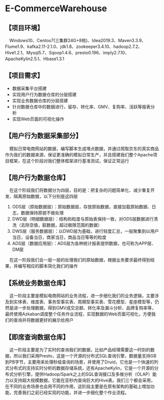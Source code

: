 # E-CommerceWarehouse
## 【项目环境】
&emsp;Windows10、Centos7(三集群24G+8核)、Idea2019.3、Maven3.3.9、Flume1.9、kafka2.11-2.1.0、jdk1.8、zookeeper3.4.10、hadoop2.7.2、Hive1.2.1、Mysql5.7、Sqoop1.4.6、presto0.196、imply2.7.10、ApacheKylin2.5.1、Hbase1.3.1
## 【项目需求】
+ 数据采集平台搭建
+ 实现用户行为数据仓库的分层搭建
+ 实现业务数据仓库的分层搭建
+ 针对数据仓库中的数据进行，留存、转化率、GMV、复购率、活跃等报表分析
+ 实现Web页面的可视化操作
## 【用户行为数据采集部分】
&emsp;模拟日常电商网站的数据，编写脚本生成埋点数据，并通过爬取京东的真实商品作为我们的数据来源，保证更准确的模拟日常生产，并且搭建我们整个Apache项目框架，在这个阶段对我们整体框架进行基准测试，保证正常运行
## 【用户行为数据仓库】
&emsp;在这个阶段我们将数据分为四层，目的是：把复杂的问题简单化、减少重复开发、隔离原始数据，以下分别是这四层
1. ODS层（原始数据层）：原始数据层，存放原始数据，直接加载原始数据、日志，数据保持原貌不做处理
2. DWD层（明细数据层）：结构和粒度与原始表保持一致，对ODS层数据进行清洗（去除空值，脏数据，超过极限范围的数据）
3. DWS层（服务数据层）：以DWD层为基础，进行轻度汇总，一般聚集到以用户当日，设备当日，商家当日，商品当日等等的粒度
4. ADS层（数据应用层）：ADS层为各种统计报表提供数据，也可称为APP层、DM层

&emsp;在这一阶段我们会一层一层的处理我们的原始数据，根据业务要求最终得到结果，并编写相应的脚本简化我们的操作
## 【系统业务数据仓库】
&emsp;这一阶段主要是模拟电商网站的业务流程，进一步细化我们的业务逻辑，主要涉及到实体表、维度表、事务型事实表、周期型事实表、雪花模型、星座模型等，仍然是进一步处理数据，得到GMV成交总额、转化率及漏斗分析、品牌复购率等，最终使用Azkaban调度整个任务作业流程，实现数据的Web页面可视化，方便我们的查询并将数据更好的展示给用户
## 【即席查询数据仓库】
&emsp;这一阶段主要是为了实时的查询我们的数据，比如产品经理需要这一时刻的数据，所以我们采用Presto，这是一个开源的分布式SQL查询引擎，数据量支持GB到PB字节，主要用来处理秒级查询的场景，并使用了Druid，它也是一个快速的列式分布式的支持实时分析的数据存储系统，还有ApacheKylin，它是一个开源的分布式分析引擎，提供Hadoop/Spark之上的SQL查询接口及多维分析（OLAP）能力以支持超大规模数据，它能在亚秒内查询巨大的Hive表。我们三个都会采用，在不同的业务场景也会用不同的作用，这阶段主要是在原有架构的基础上增加功能，完善我们之前已经实现的功能，并进一步细化整个作业流程。

